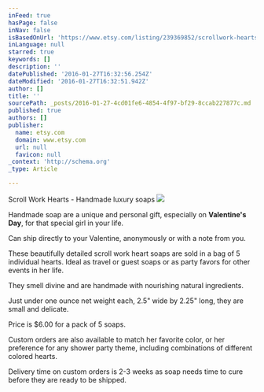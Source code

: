 ```yaml
---
inFeed: true
hasPage: false
inNav: false
isBasedOnUrl: 'https://www.etsy.com/listing/239369852/scrollwork-hearts-handmade-soaps-for?ref=shop_home_active_10'
inLanguage: null
starred: true
keywords: []
description: ''
datePublished: '2016-01-27T16:32:56.254Z'
dateModified: '2016-01-27T16:32:51.942Z'
author: []
title: ''
sourcePath: _posts/2016-01-27-4cd01fe6-4854-4f97-bf29-8ccab227877c.md
published: true
authors: []
publisher:
  name: etsy.com
  domain: www.etsy.com
  url: null
  favicon: null
_context: 'http://schema.org'
_type: Article

---
```

Scroll Work Hearts - Handmade luxury soaps ![](https://img1.etsystatic.com/069/0/11348819/il_570xN.806903281_p9ix.jpg)

Handmade soap are a unique and personal gift, especially on **Valentine's Day**, for that special girl in your life.

Can ship directly to your Valentine, anonymously or with a note from you.

These beautifully detailed scroll work heart soaps are sold in a bag of 5 individual hearts. Ideal as travel or guest soaps or as party favors for other events in her life.

They smell divine and are handmade with nourishing natural ingredients.

Just under one ounce net weight each, 2.5" wide by 2.25" long, they are small and delicate. 

Price is $6.00 for a pack of 5 soaps.

Custom orders are also available to match her favorite color, or her preference for any shower party theme, including combinations of different colored hearts.

Delivery time on custom orders is 2-3 weeks as soap needs time to cure before they are ready to be shipped.